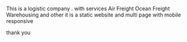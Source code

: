 This is a logistic company . with services
Air Freight
Ocean Freight
Warehousing and other 
it is a static website and multi page with mobile responsive

thank you
